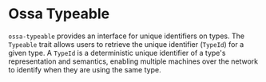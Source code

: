 Ossa Typeable
=============

`ossa-typeable` provides an interface for unique identifiers on types.
The `Typeable` trait allows users to retrieve the unique identifier (`TypeId`) for a given type.
A `TypeId` is a deterministic unique identifier of a type's representation and semantics, enabling multiple machines over the network to identify when they are using the same type.

